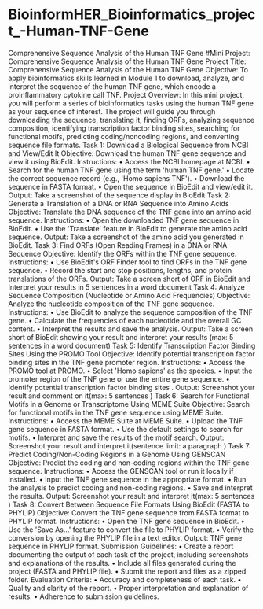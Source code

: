 # BioinformHER_Bioinformatics_project_-Human-TNF-Gene
Comprehensive Sequence Analysis of the Human TNF Gene
#Mini Project: Comprehensive Sequence
Analysis of the Human TNF Gene
Project Title:
Comprehensive Sequence Analysis of the Human TNF Gene
Objective:
To apply bioinformatics skills learned in Module 1 to download, analyze, and interpret the
sequence of the human TNF gene, which encode a proinflammatory cytokine call TNF.
Project Overview:
In this mini project, you will perform a series of bioinformatics tasks using the human TNF
gene as your sequence of interest. The project will guide you through downloading the
sequence, translating it, finding ORFs, analyzing sequence composition, identifying
transcription factor binding sites, searching for functional motifs, predicting coding/noncoding regions, and converting sequence file formats.
Task 1: Download a Biological Sequence from NCBI and View/Edit It
Objective:
Download the human TNF gene sequence and view it using BioEdit.
Instructions:
• Access the NCBI homepage at NCBI.
• Search for the human TNF gene using the term 'human TNF gene.'
• Locate the correct sequence record (e.g., 'Homo sapiens TNF').
• Download the sequence in FASTA format.
• Open the sequence in BioEdit and view/edit it.
Output:
Take a screenshot of the sequence display in BioEdit
Task 2: Generate a Translation of a DNA or RNA Sequence into Amino Acids
Objective:
Translate the DNA sequence of the TNF gene into an amino acid sequence.
Instructions:
• Open the downloaded TNF gene sequence in BioEdit.
• Use the 'Translate' feature in BioEdit to generate the amino acid sequence.
Output:
Take a screenshot of the amino acid you generated in BioEdit.
Task 3: Find ORFs (Open Reading Frames) in a DNA or RNA Sequence
Objective:
Identify the ORFs within the TNF gene sequence.
Instructions:
• Use BioEdit's ORF Finder tool to find ORFs in the TNF gene sequence.
• Record the start and stop positions, lengths, and protein translations of the ORFs.
Output:
Take a screen short of ORF in BioEdit and Interpret your results in 5 sentences in a word
document
Task 4: Analyze Sequence Composition (Nucleotide or Amino Acid Frequencies)
Objective:
Analyze the nucleotide composition of the TNF gene sequence.
Instructions:
• Use BioEdit to analyze the sequence composition of the TNF gene.
• Calculate the frequencies of each nucleotide and the overall GC content.
• Interpret the results and save the analysis.
Output:
Take a screen short of BioEdit showing your result and interpret your results (max: 5
sentences in a word document)
Task 5: Identify Transcription Factor Binding Sites Using the PROMO Tool
Objective:
Identify potential transcription factor binding sites in the TNF gene promoter region.
Instructions:
• Access the PROMO tool at PROMO.
• Select 'Homo sapiens' as the species.
• Input the promoter region of the TNF gene or use the entire gene sequence.
• Identify potential transcription factor binding sites .
Output:
Screenshot your result and comment on it(max: 5 sentences )
Task 6: Search for Functional Motifs in a Genome or Transcriptome Using MEME
Suite
Objective:
Search for functional motifs in the TNF gene sequence using MEME Suite.
Instructions:
• Access the MEME Suite at MEME Suite.
• Upload the TNF gene sequence in FASTA format.
• Use the default settings to search for motifs.
• Interpret and save the results of the motif search.
Output:
Screenshot your result and interpret it(sentence limit: a paragraph )
Task 7: Predict Coding/Non-Coding Regions in a Genome Using GENSCAN
Objective:
Predict the coding and non-coding regions within the TNF gene sequence.
Instructions:
• Access the GENSCAN tool or run it locally if installed.
• Input the TNF gene sequence in the appropriate format.
• Run the analysis to predict coding and non-coding regions.
• Save and interpret the results.
Output:
Screenshot your result and interpret it(max: 5 sentences )
Task 8: Convert Between Sequence File Formats Using BioEdit (FASTA to
PHYLIP)
Objective:
Convert the TNF gene sequence from FASTA format to PHYLIP format.
Instructions:
• Open the TNF gene sequence in BioEdit.
• Use the 'Save As...' feature to convert the file to PHYLIP format.
• Verify the conversion by opening the PHYLIP file in a text editor.
Output:
TNF gene sequence in PHYLIP format.
Submission Guidelines:
• Create a report documenting the output of each task of the project, including
screenshots and explanations of the results.
• Include all files generated during the project (FASTA and PHYLIP file).
• Submit the report and files as a zipped folder.
Evaluation Criteria:
• Accuracy and completeness of each task.
• Quality and clarity of the report.
• Proper interpretation and explanation of results.
• Adherence to submission guidelines.
